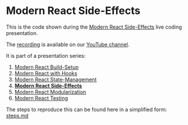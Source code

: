 # Modern React Side-Effects

This is the code shown during the [Modern React Side-Effects](https://www.meetup.com/software-enthusiasts/events/267315351/) live coding presentation.

The [recording](https://www.youtube.com/watch?v=voATJ_7ak_s) is available on our [YouTube channel](https://www.youtube.com/channel/UCUzXSmEvF3VEf_TV9q6oAhw).

It is part of a presentation series:
1. [Modern React Build-Setup](https://github.com/jambit/modern-react/tree/01-build-setup)
2. [Modern React with Hooks](https://github.com/jambit/modern-react/tree/02-hooks)
3. [Modern React State-Management](https://github.com/jambit/modern-react/tree/03-state-management)
4. **[Modern React Side-Effects](https://github.com/jambit/modern-react/tree/04-side-effects)**
5. [Modern React Modularization](https://github.com/jambit/modern-react/tree/05-modularization)
6. [Modern React Testing](https://github.com/jambit/modern-react/tree/06-testing)

The steps to reproduce this can be found here in a simplified form: [steps.md](./steps.md)
